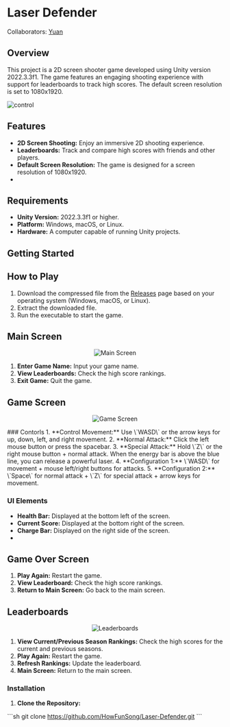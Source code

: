 
# Laser Defender

Collaborators: [Yuan](https://github.com/a5650057)

## Overview

This project is a 2D screen shooter game developed using Unity version 2022.3.3f1. The game features an engaging shooting experience with support for leaderboards to track high scores. The default screen resolution is set to 1080x1920.

![control](https://github.com/user-attachments/assets/7494f946-bbd6-40fd-996d-3805f2d4ea25)
## Features

- **2D Screen Shooting:** Enjoy an immersive 2D shooting experience.
- **Leaderboards:** Track and compare high scores with friends and other players.
- **Default Screen Resolution:** The game is designed for a screen resolution of 1080x1920.
- 


## Requirements

- **Unity Version:** 2022.3.3f1 or higher.
- **Platform:** Windows, macOS, or Linux.
- **Hardware:** A computer capable of running Unity projects.

## Getting Started

## How to Play

1. Download the compressed file from the [Releases](https://github.com/HowFunSong/Laser-Defender/releases) page based on your operating system (Windows, macOS, or Linux).
2. Extract the downloaded file.
3. Run the executable to start the game.
## Main Screen
  
<p align="center">
  <img src="https://github.com/user-attachments/assets/67cc0ed1-3a13-450d-b2d7-3e3af2069b5f" alt="Main Screen"></p>

1. **Enter Game Name:** Input your game name.
2. **View Leaderboards:** Check the high score rankings.
3. **Exit Game:** Quit the game.

## Game Screen
 
<p align="center">
  <img src="https://github.com/user-attachments/assets/f12d77f6-487d-4d3d-b40e-c6e3eadb8772" alt="Game Screen">
</p>
### Contorls
1. **Control Movement:** Use \`WASD\` or the arrow keys for up, down, left, and right movement.
2. **Normal Attack:** Click the left mouse button or press the spacebar.
3. **Special Attack:** Hold \`Z\` or the right mouse button + normal attack. When the energy bar is above the blue line, you can release a powerful laser.
4. **Configuration 1:** \`WASD\` for movement + mouse left/right buttons for attacks.
5. **Configuration 2:** \`Space\` for normal attack + \`Z\` for special attack + arrow keys for movement.

### UI Elements

- **Health Bar:** Displayed at the bottom left of the screen.
- **Current Score:** Displayed at the bottom right of the screen.
- **Charge Bar:** Displayed on the right side of the screen.
- 
## Game Over Screen

1. **Play Again:** Restart the game.
2. **View Leaderboard:** Check the high score rankings.
3. **Return to Main Screen:** Go back to the main screen.

## Leaderboards
 
<p align="center">
  <img src="https://github.com/user-attachments/assets/dc791eed-aa2b-45f8-bf58-89983c3bf6b8" alt="Leaderboards"></p>

1. **View Current/Previous Season Rankings:** Check the high scores for the current and previous seasons.
2. **Play Again:** Restart the game.
3. **Refresh Rankings:** Update the leaderboard.
4. **Main Screen:** Return to the main screen.

### Installation

1. **Clone the Repository:**
   
 \`\`\`sh
 git clone https://github.com/HowFunSong/Laser-Defender.git
 \`\`\`

